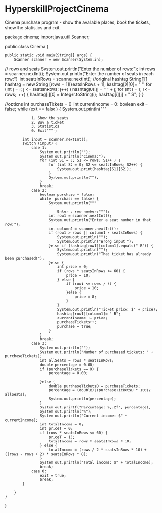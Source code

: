 # HyperskillProjectCinema
Cinema purchase program - show the available places, book the tickets, show the statistics and exit.


package cinema;
import java.util.Scanner;

public class Cinema {

    public static void main(String[] args) {
        Scanner scanner = new Scanner(System.in);
// rows and seats 
        System.out.println("Enter the number of rows:");
        int rows = scanner.nextInt();
        System.out.println("Enter the number of seats in each row:");
        int seatsInRows = scanner.nextInt();
//original hashtag
        String[][] hashtag = new String [rows + 1][seatsInRows + 1];
        hashtag[0][0]= " ";
        for (int j = 1; j <= seatsInRows; j++) {
            hashtag[0][j] = " " + j;
            for (int i = 1; i <= rows; i++) {
                hashtag[i][0] = Integer.toString(i);
                hashtag[i][j] = " S";
            }
        }

//options 
        int purchaseTickets = 0;
        int currentIncome = 0;
        boolean exit = false;
        while (exit == false ) {
            System.out.println("""

                1. Show the seats
                2. Buy a ticket
                3. Statistics
                0. Exit""");
            
            int input = scanner.nextInt();
            switch (input) {
                case 1:
                    System.out.println("");
                    System.out.println("Cinema:");
                    for (int S1 = 0; S1 <= rows; S1++ ) {
                        for (int S2 = 0; S2 <= seatsInRows; S2++) {
                            System.out.print(hashtag[S1][S2]);
                        }
                        System.out.println("");
                    }
                    break;
                case 2:
                    boolean purchase = false;
                    while (purchase == false) {
                        System.out.println("""
                                           
                            Enter a row number:""");
                        int row1 = scanner.nextInt();
                        System.out.println("Enter a seat number in that row:");
                        int column1 = scanner.nextInt();
                        if (row1 > rows || column1 > seatsInRows) {
                            System.out.println("");
                            System.out.println("Wrong input!");
                        }else if (hashtag[row1][column1].equals(" B")) {
                            System.out.println("");
                            System.out.println("That ticket has already been purchased!");
                        }else {
                            int price = 0;
                            if (rows * seatsInRows <= 60) {
                                price = 10;
                            } else {
                                if (row1 <= rows / 2) {
                                    price = 10;
                                }else {
                                    price = 8;
                                }
                            }
                            System.out.println("Ticket price: $" + price);
                            hashtag[row1][column1]= " B";
                            currentIncome += price;
                            purchaseTickets++;
                            purchase = true;
                        }
                    }
                    break;
                case 3:
                    System.out.println("");
                    System.out.println("Number of purchased tickets: " + purchaseTickets);
                    int allSeats = rows * seatsInRows;
                    double percentage = 0.00;
                    if (purchaseTickets == 0) {
                        percentage = 0.00;
                        
                    }else {
                        double purchaseTicketsD = purchaseTickets;
                        percentage = (double)((purchaseTicketsD * 100)/ allSeats);
                        System.out.println(percentage);
                    }
                    System.out.printf("Percentage: %,.2f", percentage);
                    System.out.println("%");
                    System.out.println("Current income: $" + currentIncome);
                    int totalIncome = 0;
                    int priceT = 0;
                    if (rows * seatsInRows <= 60) {
                        priceT = 10;
                        totalIncome = rows * seatsInRows * 10;
                    } else {
                        totalIncome = (rows / 2 * seatsInRows * 10) + ((rows - rows / 2) * seatsInRows * 8);
                    }
                    System.out.println("Total income: $" + totalIncome);
                    break;
                case 0:
                    exit = true;
                    break;
            }
            
        }
    }
}
